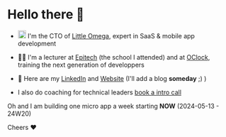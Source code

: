 # Hello there 👋

- <img src="https://little-omega.net/favicon.ico" height="18px"/> I'm the CTO of [Little Omega](https://little-omega.com), expert in SaaS & mobile app development
- :teacher: I'm a lecturer at [Epitech](https://epitech.eu) (the school I attended) and at [OClock](https://oclock.io), training the next generation of developpers
- 📇 Here are my [LinkedIn](https://linkedin.com/in/forandquentin) and [Website](https://quentin.forand.fr) (I'll add a blog **someday** ;) )

- I also do coaching for technical leaders [book a intro call](https://calendly.com/qforand/coaching)

Oh and I am building one micro app a week starting **NOW** (2024-05-13 - 24W20)

<!--## µApp

I'm building one µApp a week.
Every month I select one that I'll keep iterating on, and every quarter, and every year...
In 52 weeks, I'll have made 40 micro apps + 11 "normal" app + and 1 business = 52 ;)

**NB**: µApp includes trying to earn revenues with SLG or PLG 😉

The list:
- _24W20_ **WIP** [En Garde](#): Social hardening against social engineering

<!-- Oh! and welcome to [my github](https://github.com/qntfrd?tab=repositories&type=source)! -->

Cheers :heart:
